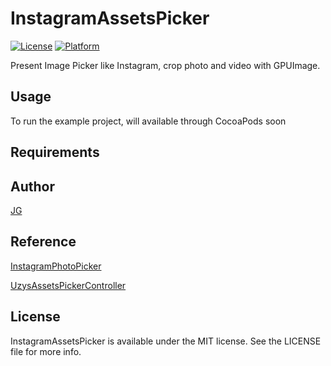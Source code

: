 # InstagramAssetsPicker


[![License](https://img.shields.io/badge/license-MIT-blue.svg?style=flat)]()
[![Platform](https://img.shields.io/cocoapods/p/TWPhotoPicker.svg)]()

Present Image Picker like Instagram, crop photo and video with GPUImage.


## Usage

To run the example project, will available through CocoaPods soon

## Requirements

<!--## Installation

InstagramAssetsPicker is NOT available through [CocoaPods](http://cocoapods.org) YET. To install
it, simply add the following line to your Podfile:

    pod "InstagramAssetsPicker"-->

## Author

[JG](https://github.com/JGINGIT)

## Reference
[InstagramPhotoPicker](https://github.com/wenzhaot/InstagramPhotoPicker)

[UzysAssetsPickerController](https://github.com/uzysjung/UzysAssetsPickerController)


## License

InstagramAssetsPicker is available under the MIT license. See the LICENSE file for more info.

